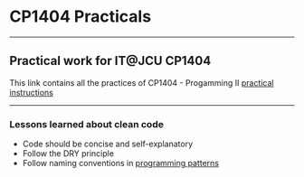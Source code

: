 # CP1404 Practicals
---------------------------------------------

## Practical work for IT@JCU CP1404

This link contains all the practices of CP1404 - Progamming II [practical instructions](https://github.com/CP1404/Practicals)

---------------------------------------------
### Lessons learned about clean code
- Code should be concise and self-explanatory
- Follow the DRY principle
- Follow naming conventions in [programming patterns](https://github,com/Cp1484/starter/wiki/Programming-Patterns)

